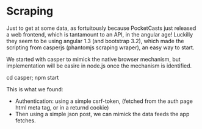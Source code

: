 # Scraping

Just to get at some data, as fortuitously because PocketCasts just released a web frontend, which is tantamount to an API, in the angular age! Luckilly they seem to be using angular 1.3 (and bootstrap 3.2), which made the scripting from casperjs (phantomjs scraping wraper), an easy way to start.

We started with casper to mimick the native browser mechanism, but implementation will be easire in node.js once the mechanism is identified.

  cd casper; npm start

This is what we found:

* Authentication: using a simple csrf-token, (fetched from the auth page html meta tag, or in a returnd cookie)
* Then using a simple json post, we can mimick the data feeds the app fetches.


